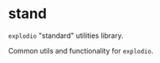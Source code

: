 stand
=====

`explodio` "standard" utilities library.

Common utils and functionality for `explodio`.
